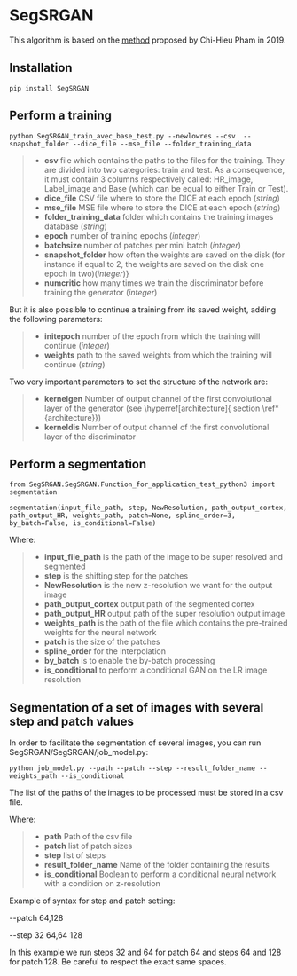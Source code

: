 # SegSRGAN

This algorithm is based on the [method](https://hal.archives-ouvertes.fr/hal-01895163) proposed by Chi-Hieu Pham in 2019.

## Installation

`pip install SegSRGAN`

## Perform a training

`python SegSRGAN_train_avec_base_test.py --newlowres --csv  --snapshot_folder --dice_file --mse_file --folder_training_data`

> * **csv** file which contains the paths to the files for the training. They are divided into two categories: train and test. As a consequence, it must contain 3 columns respectively called: HR\_image, Label\_image and Base (which can be equal to either Train or Test).  
> * **dice_file** CSV file where to store the DICE at each epoch (_string_)
> * **mse\_file** MSE file where to store the DICE at each epoch (*string*)
> * **folder\_training\_data** folder which contains the training images database (*string*)
> * **epoch** number of training epochs (*integer*)
> * **batchsize** number of patches per mini batch (*integer*)
> * **snapshot\_folder** how often the weights are saved on the disk (for instance if equal to 2, the weights are saved on the disk one epoch in two)(*integer*)}
> * **numcritic** how many times we train the discriminator before training the generator (*integer*)


But it is also possible to continue a training from its saved weight, adding the following parameters: 

> * **initepoch** number of the epoch from which the training will continue (*integer*)
> * **weights** path to the saved weights from which the training will continue (*string*)


Two very important parameters to set the structure of the network are:

> * **kernelgen**  Number of output channel of the first convolutional layer of the generator (see \hyperref[architecture]{ section \ref*{architecture}})
> * **kerneldis** Number of output channel of the first convolutional layer of the discriminator

## Perform a segmentation

`from SegSRGAN.SegSRGAN.Function_for_application_test_python3 import segmentation`

`segmentation(input_file_path, step, NewResolution, path_output_cortex, path_output_HR, weights_path, patch=None,
                 spline_order=3, by_batch=False, is_conditional=False)`
                 
Where:
> * **input_file_path** is the path of the image to be super resolved and segmented 
> * **step** is the shifting step for the patches
> * **NewResolution** is the new z-resolution we want for the output image 
> * **path_output_cortex** output path of the segmented cortex
> * **path_output_HR** output path of the super resolution output image
> * **weights_path** is the path of the file which contains the pre-trained weights for the neural network
> * **patch** is the size of the patches
> * **spline_order** for the interpolation
> * **by_batch** is to enable the by-batch processing
> * **is_conditional** to perform a conditional GAN on the LR image resolution


## Segmentation of a set of images with several step and patch values

In order to facilitate the segmentation of several images, you can run SegSRGAN/SegSRGAN/job_model.py:

`python job_model.py --path
--patch --step --result_folder_name --weights_path --is_conditional`

The list of the paths of the images to be processed must be stored in a csv file.

Where:

> * **path** Path of the csv file
> * **patch** list of patch sizes 
> * **step** list of steps 
> * **result_folder_name** Name of the folder containing the results
> * **is_conditional** Boolean to perform a conditional neural network with a condition on z-resolution

Example of syntax for step and patch setting:

--patch 64,128

--step 32 64,64 128

In this example we run steps 32 and 64 for patch 64 and steps 64 and 128 for patch 128. Be careful to respect the exact same spaces.

